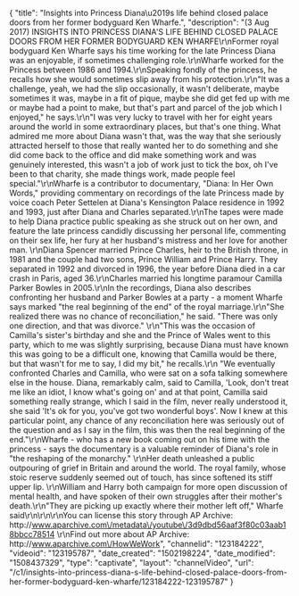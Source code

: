 {
    "title": "Insights into Princess Diana\u2019s life behind closed palace doors from her former bodyguard Ken Wharfe.",
    "description": "(3 Aug 2017) INSIGHTS INTO PRINCESS DIANA'S LIFE BEHIND CLOSED PALACE DOORS FROM HER FORMER BODYGUARD KEN WHARFE\r\nFormer royal bodyguard Ken Wharfe says his time working for the late Princess Diana was an enjoyable, if sometimes challenging role.\r\nWharfe worked for the Princess between 1986 and 1994.\r\nSpeaking fondly of the princess, he recalls how she would sometimes slip away from his protection.\r\n\"It was a challenge, yeah, we had the slip occasionally, it wasn't deliberate, maybe sometimes it was, maybe in a fit of pique, maybe she did get fed up with me or maybe had a point to make, but that's part and parcel of the job which I enjoyed,\" he says.\r\n\"I was very lucky to travel with her for eight years around the world in some extraordinary places, but that's one thing. What admired me more about Diana wasn't that, was the way that she seriously attracted herself to those that really wanted her to do something and she did come back to the office and did make something work and was genuinely interested, this wasn't a job of work just to tick the box, oh I've been to that charity, she made things work, made people feel special.\"\r\nWharfe is a contributor to documentary, \"Diana: In Her Own Words,\" providing commentary on recordings of the late Princess made by voice coach Peter Settelen at Diana's Kensington Palace residence in 1992 and 1993, just after Diana and Charles separated.\r\nThe tapes were made to help Diana practice public speaking as she struck out on her own, and feature the late princess candidly discussing her personal life, commenting on their sex life, her fury at her husband's mistress and her love for another man.  \r\nDiana Spencer married Prince Charles, heir to the British throne, in 1981 and the couple had two sons, Prince William and Prince Harry. They separated in 1992 and divorced in 1996, the year before Diana died in a car crash in Paris, aged 36.\r\nCharles married his longtime paramour Camilla Parker Bowles in 2005.\r\nIn the recordings, Diana also describes confronting her husband and Parker Bowles at a party - a moment Wharfe says marked \"the real beginning of the end\" of the royal marriage.\r\n\"She realized there was no chance of reconciliation,\" he said. \"There was only one direction, and that was divorce.\" \r\n\"This was the occasion of Camilla's sister's birthday and she and the Prince of Wales went to this party, which to me was slightly surprising, because Diana must have known this was going to be a difficult one, knowing that Camilla would be there, but that wasn't for me to say, I did my bit,\" he recalls.\r\n \"We eventually confronted Charles and Camilla, who were sat on a sofa talking somewhere else in the house. Diana, remarkably calm, said to Camilla, 'Look, don't treat me like an idiot, I know what's going on' and at that point, Camilla said something really strange, which I said in the film, never really understood it, she said 'It's ok for you, you've got two wonderful boys'. Now I knew at this particular point, any chance of any reconciliation here was seriously out of the question and as I say in the film, this was then the real beginning of the end.\"\r\nWharfe - who has a new book coming out on his time with the princess - says the documentary is a valuable reminder of Diana's role in \"the reshaping of the monarchy.\" \r\nHer death unleashed a public outpouring of grief in Britain and around the world. The royal family, whose stoic reserve suddenly seemed out of touch, has since softened its stiff upper lip. \r\nWilliam and Harry both campaign for more open discussion of mental health, and have spoken of their own struggles after their mother's death.\r\n\"They are picking up exactly where their mother left off,\" Wharfe said\r\n\r\n\r\nYou can license this story through AP Archive: http:\/\/www.aparchive.com\/metadata\/youtube\/3d9dbd56aaf3f80c03aab18bbcc78514 \r\nFind out more about AP Archive: http:\/\/www.aparchive.com\/HowWeWork",
    "channelid": "123184222",
    "videoid": "123195787",
    "date_created": "1502198224",
    "date_modified": "1508437329",
    "type": "captivate",
    "layout": "channelVideo",
    "url": "\/c1\/insights-into-princess-diana-s-life-behind-closed-palace-doors-from-her-former-bodyguard-ken-wharfe\/123184222-123195787"
}